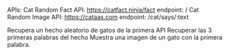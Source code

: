 APIs:
Cat Random Fact API: https://catfact.ninja/fact
endpoint: /
Cat Random Image API: https://cataas.com
endpoint: /cat/says/:text

Recupera un hecho aleatorio de gatos de la primera API
Recuperar las 3 primeras palabras del hecho
Muestra una imagen de un gato con la primera palabra.
